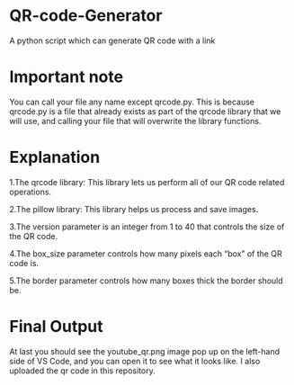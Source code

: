 # QR-code-Generator
A python script which can generate QR code with a link

# Important note
You can call your file any name except qrcode.py. This is because qrcode.py is a file that already exists as part of the qrcode library that we will use, and calling your file that will overwrite the library functions.

# Explanation
1.The qrcode library: This library lets us perform all of our QR code related operations.

2.The pillow library: This library helps us process and save images.

3.The version parameter is an integer from 1 to 40 that controls the size of the QR code.

4.The box_size parameter controls how many pixels each “box” of the QR code is.

5.The border parameter controls how many boxes thick the border should be.

# Final Output
At last you should see the youtube_qr.png image pop up on the left-hand side of VS Code, and you can open it to see what it looks like. I also uploaded the qr code in this repository.
